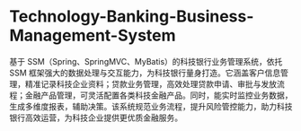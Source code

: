 # Technology-Banking-Business-Management-System
基于 SSM（Spring、SpringMVC、MyBatis）的科技银行业务管理系统，依托 SSM 框架强大的数据处理与交互能力，为科技银行量身打造。它涵盖客户信息管理，精准记录科技企业资料；贷款业务管理，高效处理贷款申请、审批与发放流程；金融产品管理，可灵活配置各类科技金融产品。同时，能实时监控业务数据，生成多维度报表，辅助决策。该系统规范业务流程，提升风险管控能力，助力科技银行高效运营，为科技企业提供更优质金融服务。 
